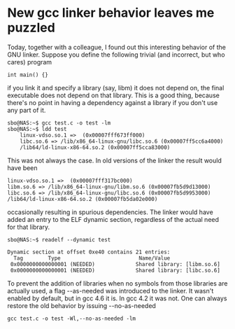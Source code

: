 New gcc linker behavior leaves me puzzled
=========================================

Today, together with a colleague, I found out this interesting behavior
of the GNU linker. Suppose you define the following trivial (and
incorrect, but who cares) program

``` {.c}
int main() {}
```

if you link it and specify a library (say, libm) it does not depend on,
the final executable does not depend on that library. This is a good
thing, because there\'s no point in having a dependency against a
library if you don\'t use any part of it.

``` {.console}
sbo@NAS:~$ gcc test.c -o test -lm
sbo@NAS:~$ ldd test
    linux-vdso.so.1 =>  (0x00007fff673ff000)
    libc.so.6 => /lib/x86_64-linux-gnu/libc.so.6 (0x00007ff5cc6a4000)
    /lib64/ld-linux-x86-64.so.2 (0x00007ff5cca83000)
```

This was not always the case. In old versions of the linker the result
would have been

``` {.console}
linux-vdso.so.1 =>  (0x00007fff317bc000)
libm.so.6 => /lib/x86_64-linux-gnu/libm.so.6 (0x00007fb5d9d13000)
libc.so.6 => /lib/x86_64-linux-gnu/libc.so.6 (0x00007fb5d9953000)
/lib64/ld-linux-x86-64.so.2 (0x00007fb5da02e000)
```

occasionally resulting in spurious dependencies. The linker would have
added an entry to the ELF dynamic section, regardless of the actual need
for that library.

``` {.console}
sbo@NAS:~$ readelf --dynamic test

Dynamic section at offset 0xe40 contains 21 entries:
  Tag        Type                         Name/Value
 0x0000000000000001 (NEEDED)             Shared library: [libm.so.6]
 0x0000000000000001 (NEEDED)             Shared library: [libc.so.6]
```

To prevent the addition of libraries when no symbols from those
libraries are actually used, a flag \--as-needed was introduced to the
linker. It wasn\'t enabled by default, but in gcc 4.6 it is. In gcc 4.2
it was not. One can always restore the old behavior by issuing
\--no-as-needed

``` {.console}
gcc test.c -o test -Wl,--no-as-needed -lm
```
